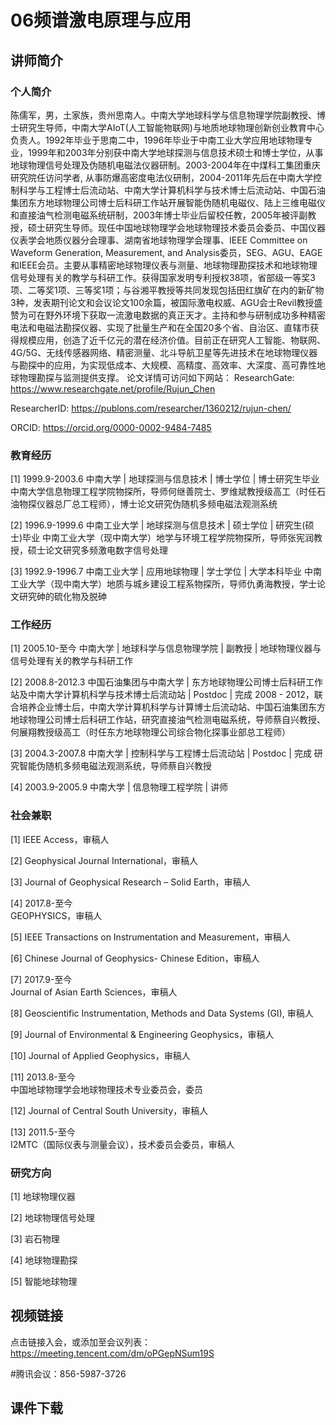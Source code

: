 # 06频谱激电原理与应用
## 讲师简介
### 个人简介
陈儒军，男，土家族，贵州思南人。中南大学地球科学与信息物理学院副教授、博士研究生导师，中南大学AIoT(人工智能物联网)与地质地球物理创新创业教育中心负责人。1992年毕业于思南二中，1996年毕业于中南工业大学应用地球物理专业，1999年和2003年分别获中南大学地球探测与信息技术硕士和博士学位，从事地球物理信号处理及伪随机电磁法仪器研制。2003-2004年在中煤科工集团重庆研究院任访问学者, 从事防爆高密度电法仪研制，2004-2011年先后在中南大学控制科学与工程博士后流动站、中南大学计算机科学与技术博士后流动站、中国石油集团东方地球物理公司博士后科研工作站开展智能伪随机电磁仪、陆上三维电磁仪和直接油气检测电磁系统研制，2003年博士毕业后留校任教，2005年被评副教授，硕士研究生导师。现任中国地球物理学会地球物理技术委员会委员、中国仪器仪表学会地质仪器分会理事、湖南省地球物理学会理事、IEEE Committee on Waveform Generation, Measurement, and Analysis委员，SEG、AGU、EAGE和IEEE会员。主要从事精密地球物理仪表与测量、地球物理勘探技术和地球物理信号处理有关的教学与科研工作。获得国家发明专利授权38项，省部级一等奖3项、二等奖1项、三等奖1项；与谷湘平教授等共同发现包括田红旗矿在内的新矿物3种，发表期刊论文和会议论文100余篇，被国际激电权威、AGU会士Revil教授盛赞为可在野外环境下获取一流激电数据的真正天才。主持和参与研制成功多种精密电法和电磁法勘探仪器、实现了批量生产和在全国20多个省、自治区、直辖市获得规模应用，创造了近千亿元的潜在经济价值。目前正在研究人工智能、物联网、4G/5G、无线传感器网络、精密测量、北斗导航卫星等先进技术在地球物理仪器与勘探中的应用，为实现低成本、大规模、高精度、高效率、大深度、高可靠性地球物理勘探与监测提供支撑。
论文详情可访问如下网站：
ResearchGate: https://www.researchgate.net/profile/Rujun_Chen

ResearcherID: https://publons.com/researcher/1360212/rujun-chen/

ORCID: https://orcid.org/0000-0002-9484-7485
 
### 教育经历
[1]   1999.9-2003.6
中南大学  |  地球探测与信息技术  |  博士学位  |  博士研究生毕业
中南大学信息物理工程学院物探所，导师何继善院士、罗维斌教授级高工（时任石油物探仪器总厂总工程师），博士论文研究伪随机多频电磁法观测系统

[2]   1996.9-1999.6
中南工业大学  |  地球探测与信息技术  |  硕士学位  |  研究生(硕士)毕业
中南工业大学（现中南大学）地学与环境工程学院物探所，导师张宪润教授，硕士论文研究多频激电数字信号处理

[3]   1992.9-1996.7
中南工业大学  |  应用地球物理  |  学士学位  |  大学本科毕业
中南工业大学（现中南大学）地质与城乡建设工程系物探所，导师仇勇海教授，学士论文研究砷的硫化物及脱砷

### 工作经历
[1]   2005.10-至今
中南大学  |  地球科学与信息物理学院  |  副教授  | 
地球物理仪器与信号处理有关的教学与科研工作

[2]   2008.8-2012.3
中国石油集团与中南大学  |  东方地球物理公司博士后科研工作站及中南大学计算机科学与技术博士后流动站  |  Postdoc  |  完成
2008 - 2012，联合培养企业博士后，中南大学计算机科学与计算博士后流动站、中国石油集团东方地球物理公司博士后科研工作站，研究直接油气检测电磁系统，导师蔡自兴教授、何展翔教授级高工（时任东方地球物理公司综合物化探事业部总工程师）

[3]   2004.3-2007.8
中南大学  |  控制科学与工程博士后流动站  |  Postdoc  |  完成
研究智能伪随机多频电磁法观测系统，导师蔡自兴教授

[4]   2003.9-2005.9
中南大学  |  信息物理工程学院  |  讲师

### 社会兼职
[1]   IEEE Access，审稿人

[2]   Geophysical Journal International，审稿人

[3]   Journal of Geophysical Research – Solid Earth，审稿人

[4]   2017.8-至今    
GEOPHYSICS，审稿人

[5]   IEEE Transactions on Instrumentation and Measurement，审稿人

[6]   Chinese Journal of Geophysics- Chinese Edition，审稿人

[7]   2017.9-至今    
Journal of Asian Earth Sciences，审稿人

[8]   Geoscientific Instrumentation, Methods and Data Systems (GI), 审稿人

[9]   Journal of Environmental & Engineering Geophysics，审稿人

[10]   Journal of Applied Geophysics，审稿人

[11]   2013.8-至今    
中国地球物理学会地球物理技术专业委员会，委员

[12]   Journal of Central South University，审稿人

[13]   2011.5-至今    
I2MTC（国际仪表与测量会议），技术委员会委员，审稿人

### 研究方向
[1]  地球物理仪器

[2]  地球物理信号处理

[3]  岩石物理

[4]  地球物理勘探

[5]  智能地球物理

## 视频链接
点击链接入会，或添加至会议列表：
https://meeting.tencent.com/dm/oPGepNSum19S

#腾讯会议：856-5987-3726

## 课件下载
